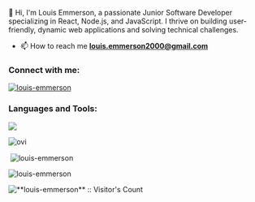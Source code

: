 👋 Hi, I'm Louis Emmerson, a passionate Junior Software Developer specializing in React, Node.js, and JavaScript. I thrive on building user-friendly, dynamic web applications and solving technical challenges.


-  📫 How to reach me **louis.emmerson2000@gmail.com**



<h3 align="left">Connect with me:</h3>
<p align="left">
<a href="https://linkedin.com/in/louis-emmerson" target="blank"><img align="center" src="https://skillicons.dev/icons?i=linkedin" alt="louis-emmerson"  /></a>
</p>

<h3 align="left">Languages and Tools:</h3>
<p>
  <a href="https://skillicons.dev">
    <img src="https://skillicons.dev/icons?i=next,js,react,jest,css,express,git,html,nodejs,postgres,supabase" />
  </a>
</p>

<img src="https://github-readme-stats.vercel.app/api/top-langs?username=madushadhanushka&show_icons=true&locale=en&layout=compact&theme=chartreuse-dark" alt="ovi" />
<p>&nbsp;<img align="center" src="https://github-readme-stats.vercel.app/api?username=louis-emmerson&show_icons=true&locale=en" alt="louis-emmerson" /></p>

<p><img align="center" src="https://github-readme-streak-stats.herokuapp.com/?user=louis-emmerson&" alt="louis-emmerson" /></p>
<img src="https://profile-counter.glitch.me/{louis-emmerson}/count.svg" alt="**louis-emmerson** :: Visitor's Count" />
